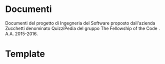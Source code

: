 # Documenti
Documenti del progetto di Ingegneria del Software proposto dall'azienda Zucchetti denominato QuizziPedia del gruppo The Fellowship of the Code . A.A. 2015-2016.
# Template  

